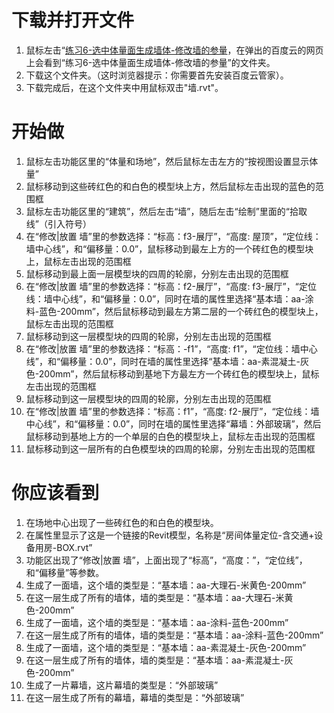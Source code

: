 # 下载并打开文件 #

1. 鼠标左击“[练习6-选中体量面生成墙体-修改墙的参量](http://pan.baidu.com/s/1AZEgA”)，在弹出的百度云的网页上会看到“练习6-选中体量面生成墙体-修改墙的参量”的文件夹。
2. 下载这个文件夹。（这时浏览器提示：你需要首先安装百度云管家）。
3. 下载完成后，在这个文件夹中用鼠标双击"墙.rvt"。

# 开始做 #

1. 鼠标左击功能区里的“体量和场地”，然后鼠标左击左方的“按视图设置显示体量”
2. 鼠标移动到这些砖红色的和白色的模型块上方，然后鼠标左击出现的蓝色的范围框
3. 鼠标左击功能区里的“建筑”，然后左击“墙”，随后左击“绘制”里面的“拾取线”（引入符号）
4. 在“修改|放置 墙”里的参数选择：“标高：f3-展厅”，“高度: 屋顶”，“定位线：墙中心线”，和“偏移量：0.0”，鼠标移动到最左上方的一个砖红色的模型块上，鼠标左击出现的范围框
5. 鼠标移动到最上面一层模型块的四周的轮廓，分别左击出现的范围框
6. 在“修改|放置 墙”里的参数选择：“标高：f2-展厅”，“高度: f3-展厅”，“定位线：墙中心线”，和“偏移量：0.0”，同时在墙的属性里选择“基本墙：aa-涂料-蓝色-200mm”，然后鼠标移动到最左方第二层的一个砖红色的模型块上，鼠标左击出现的范围框
7. 鼠标移动到这一层模型块的四周的轮廓，分别左击出现的范围框
8. 在“修改|放置 墙”里的参数选择：“标高：-f1”，“高度: f1”，“定位线：墙中心线”，和“偏移量：0.0”，同时在墙的属性里选择“基本墙：aa-素混凝土-灰色-200mm”，然后鼠标移动到基地下方最左方一个砖红色的模型块上，鼠标左击出现的范围框
9. 鼠标移动到这一层模型块的四周的轮廓，分别左击出现的范围框
10. 在“修改|放置 墙”里的参数选择：“标高：f1”，“高度: f2-展厅”，“定位线：墙中心线”，和“偏移量：0.0”，同时在墙的属性里选择“幕墙：外部玻璃”，然后鼠标移动到基地上方的一个单层的白色的模型块上，鼠标左击出现的范围框
11. 鼠标移动到这一层所有的白色模型块的四周的轮廓，分别左击出现的范围框



# 你应该看到 #

1. 在场地中心出现了一些砖红色的和白色的模型块。
2. 在属性里显示了这是一个链接的Revit模型，名称是“房间体量定位-含交通+设备用房-BOX.rvt”
3. 功能区出现了“修改|放置 墙”，上面出现了“标高”，“高度：”，“定位线”，和“偏移量”等参数。
4. 生成了一面墙，这个墙的类型是：“基本墙：aa-大理石-米黄色-200mm”
5. 在这一层生成了所有的墙体，墙的类型是：“基本墙：aa-大理石-米黄色-200mm”
6. 生成了一面墙，这个墙的类型是：“基本墙：aa-涂料-蓝色-200mm”
7. 在这一层生成了所有的墙体，墙的类型是：“基本墙：aa-涂料-蓝色-200mm”
8. 生成了一面墙，这个墙的类型是：“基本墙：aa-素混凝土-灰色-200mm”
9. 在这一层生成了所有的墙体，墙的类型是：“基本墙：aa-素混凝土-灰色-200mm”
10. 生成了一片幕墙，这片幕墙的类型是：“外部玻璃”
11. 在这一层生成了所有的幕墙，幕墙的类型是：“外部玻璃”